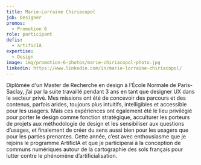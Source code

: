 ```yaml
---
title: Marie-Lorraine Chiriacopol
job: Designer
promos:
  - Promotion 6
role: participant
defis:
  - artificIA
expertise:
  - Design
image: img/promotion-6-photos/marie-chiriacopol-photo.jpg
linkedin: https://www.linkedin.com/in/marie-lorraine-chiriacopol/
---
```


Diplômée d'un Master de Recherche en design à l'École Normale de Paris-Saclay, j’ai par la suite travaillé pendant 3 ans en tant que designer UX dans le secteur privé. Mes missions ont été de concevoir des parcours et des contenus, parfois arides, toujours plus intuitifs, intelligibles et accessible pour les usagers. Mais ces expériences ont également été le lieu privilégié pour porter le design comme fonction stratégique, acculturer les porteurs de projets aux méthodologie de design et les sensibiliser aux questions d’usages, et finalement de créer du sens aussi bien pour les usagers que pour les parties prenantes. Cette année, c’est avec enthousiasme que je rejoins le programme ArtificIA et que je participerai à la conception de communs numériques autour de la cartographie des sols français pour lutter contre le phénomène d’artificialisation.
